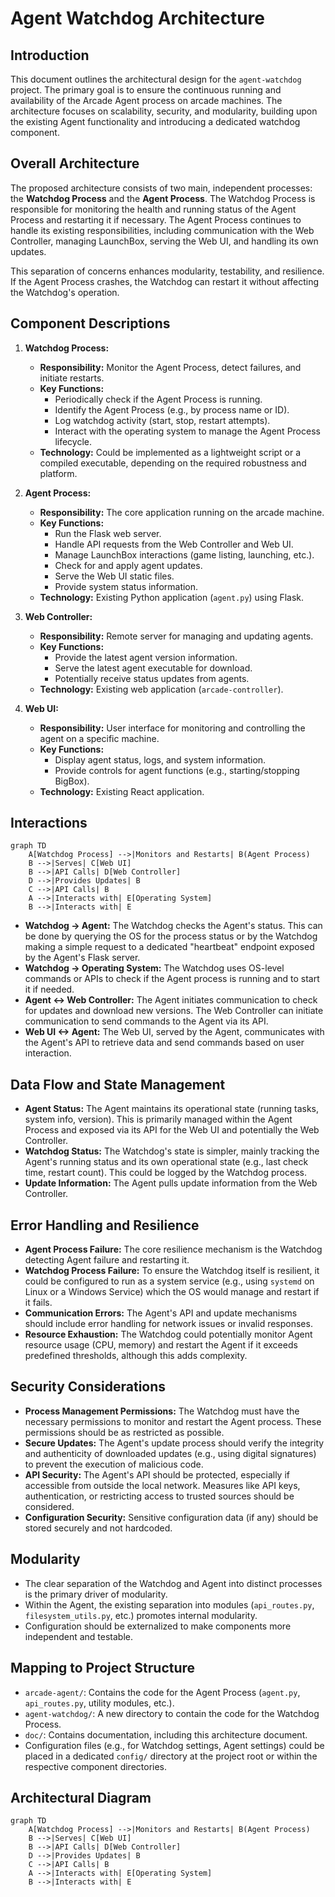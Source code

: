 # Agent Watchdog Architecture

## Introduction

This document outlines the architectural design for the `agent-watchdog` project. The primary goal is to ensure the continuous running and availability of the Arcade Agent process on arcade machines. The architecture focuses on scalability, security, and modularity, building upon the existing Agent functionality and introducing a dedicated watchdog component.

## Overall Architecture

The proposed architecture consists of two main, independent processes: the **Watchdog Process** and the **Agent Process**. The Watchdog Process is responsible for monitoring the health and running status of the Agent Process and restarting it if necessary. The Agent Process continues to handle its existing responsibilities, including communication with the Web Controller, managing LaunchBox, serving the Web UI, and handling its own updates.

This separation of concerns enhances modularity, testability, and resilience. If the Agent Process crashes, the Watchdog can restart it without affecting the Watchdog's operation.

## Component Descriptions

1.  **Watchdog Process:**
    *   **Responsibility:** Monitor the Agent Process, detect failures, and initiate restarts.
    *   **Key Functions:**
        *   Periodically check if the Agent Process is running.
        *   Identify the Agent Process (e.g., by process name or ID).
        *   Log watchdog activity (start, stop, restart attempts).
        *   Interact with the operating system to manage the Agent Process lifecycle.
    *   **Technology:** Could be implemented as a lightweight script or a compiled executable, depending on the required robustness and platform.

2.  **Agent Process:**
    *   **Responsibility:** The core application running on the arcade machine.
    *   **Key Functions:**
        *   Run the Flask web server.
        *   Handle API requests from the Web Controller and Web UI.
        *   Manage LaunchBox interactions (game listing, launching, etc.).
        *   Check for and apply agent updates.
        *   Serve the Web UI static files.
        *   Provide system status information.
    *   **Technology:** Existing Python application (`agent.py`) using Flask.

3.  **Web Controller:**
    *   **Responsibility:** Remote server for managing and updating agents.
    *   **Key Functions:**
        *   Provide the latest agent version information.
        *   Serve the latest agent executable for download.
        *   Potentially receive status updates from agents.
    *   **Technology:** Existing web application (`arcade-controller`).

4.  **Web UI:**
    *   **Responsibility:** User interface for monitoring and controlling the agent on a specific machine.
    *   **Key Functions:**
        *   Display agent status, logs, and system information.
        *   Provide controls for agent functions (e.g., starting/stopping BigBox).
    *   **Technology:** Existing React application.

## Interactions

```mermaid
graph TD
    A[Watchdog Process] -->|Monitors and Restarts| B(Agent Process)
    B -->|Serves| C[Web UI]
    B -->|API Calls| D[Web Controller]
    D -->|Provides Updates| B
    C -->|API Calls| B
    A -->|Interacts with| E[Operating System]
    B -->|Interacts with| E
```

*   **Watchdog -> Agent:** The Watchdog checks the Agent's status. This can be done by querying the OS for the process status or by the Watchdog making a simple request to a dedicated "heartbeat" endpoint exposed by the Agent's Flask server.
*   **Watchdog -> Operating System:** The Watchdog uses OS-level commands or APIs to check if the Agent process is running and to start it if needed.
*   **Agent <-> Web Controller:** The Agent initiates communication to check for updates and download new versions. The Web Controller can initiate communication to send commands to the Agent via its API.
*   **Web UI <-> Agent:** The Web UI, served by the Agent, communicates with the Agent's API to retrieve data and send commands based on user interaction.

## Data Flow and State Management

*   **Agent Status:** The Agent maintains its operational state (running tasks, system info, version). This is primarily managed within the Agent Process and exposed via its API for the Web UI and potentially the Web Controller.
*   **Watchdog Status:** The Watchdog's state is simpler, mainly tracking the Agent's running status and its own operational state (e.g., last check time, restart count). This could be logged by the Watchdog process.
*   **Update Information:** The Agent pulls update information from the Web Controller.

## Error Handling and Resilience

*   **Agent Process Failure:** The core resilience mechanism is the Watchdog detecting Agent failure and restarting it.
*   **Watchdog Process Failure:** To ensure the Watchdog itself is resilient, it could be configured to run as a system service (e.g., using `systemd` on Linux or a Windows Service) which the OS would manage and restart if it fails.
*   **Communication Errors:** The Agent's API and update mechanisms should include error handling for network issues or invalid responses.
*   **Resource Exhaustion:** The Watchdog could potentially monitor Agent resource usage (CPU, memory) and restart the Agent if it exceeds predefined thresholds, although this adds complexity.

## Security Considerations

*   **Process Management Permissions:** The Watchdog must have the necessary permissions to monitor and restart the Agent process. These permissions should be as restricted as possible.
*   **Secure Updates:** The Agent's update process should verify the integrity and authenticity of downloaded updates (e.g., using digital signatures) to prevent the execution of malicious code.
*   **API Security:** The Agent's API should be protected, especially if accessible from outside the local network. Measures like API keys, authentication, or restricting access to trusted sources should be considered.
*   **Configuration Security:** Sensitive configuration data (if any) should be stored securely and not hardcoded.

## Modularity

*   The clear separation of the Watchdog and Agent into distinct processes is the primary driver of modularity.
*   Within the Agent, the existing separation into modules (`api_routes.py`, `filesystem_utils.py`, etc.) promotes internal modularity.
*   Configuration should be externalized to make components more independent and testable.

## Mapping to Project Structure

*   `arcade-agent/`: Contains the code for the Agent Process (`agent.py`, `api_routes.py`, utility modules, etc.).
*   `agent-watchdog/`: A new directory to contain the code for the Watchdog Process.
*   `doc/`: Contains documentation, including this architecture document.
*   Configuration files (e.g., for Watchdog settings, Agent settings) could be placed in a dedicated `config/` directory at the project root or within the respective component directories.

## Architectural Diagram

```mermaid
graph TD
    A[Watchdog Process] -->|Monitors and Restarts| B(Agent Process)
    B -->|Serves| C[Web UI]
    B -->|API Calls| D[Web Controller]
    D -->|Provides Updates| B
    C -->|API Calls| B
    A -->|Interacts with| E[Operating System]
    B -->|Interacts with| E